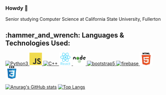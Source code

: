 ### Howdy 👋
Senior studying Computer Science at California State University, Fullerton

<h2 align="left">:hammer_and_wrench: Languages & Technologies Used:</h2>
<p align="left">
  <a href="https://www.python.org/" target="_blank"> <img src="https://cdn3.iconfinder.com/data/icons/logos-and-brands-adobe/512/267_Python-512.png" alt="Python3" width="40" height="40"/> </a>
    <a href="https://developer.mozilla.org/en-US/docs/Web/JavaScript" target="_blank"> <img src="https://raw.githubusercontent.com/devicons/devicon/master/icons/javascript/javascript-original.svg" alt="javascript" width="40" height="40"/> </a>
  <a href="https://www.cplusplus.com/" target="_blank"> <img src="https://i.pinimg.com/736x/a2/dc/32/a2dc3249364449a49f01a6275d277b8c.jpg" alt="C++" width="40" height="40"/> </a>
<a href="https://reactjs.org/" target="_blank"> <img src="https://raw.githubusercontent.com/devicons/devicon/master/icons/react/react-original-wordmark.svg" alt="react" width="40" height="40"/> </a>
      <a href="https://nodejs.org" target="_blank"> <img src="https://raw.githubusercontent.com/devicons/devicon/master/icons/nodejs/nodejs-original-wordmark.svg" alt="nodejs" width="40" height="40"/> </a>
  <a href="https://getbootstrap.com/docs/5.0/getting-started/introduction/" target="_blank"> <img src="https://getbootstrap.com/docs/4.4/assets/brand/bootstrap-social-logo.png" alt="bootstrap5" width="40" height="40"/> </a>
    <a href="https://firebase.google.com/" target="_blank"> <img src="https://firebase.google.com/images/brand-guidelines/logo-vertical.png" alt="firebase" width="40" height="40"/> </a>
          <a href="https://www.w3.org/html/" target="_blank"> <img src="https://raw.githubusercontent.com/devicons/devicon/master/icons/html5/html5-original-wordmark.svg" alt="html5" width="40" height="40"/> </a>
    <a href="https://www.w3schools.com/css/" target="_blank"> <img src="https://raw.githubusercontent.com/devicons/devicon/master/icons/css3/css3-original-wordmark.svg" alt="css3" width="40" height="40"/> </a>
    </p>

[![Anurag's GitHub stats](https://github-readme-stats.vercel.app/api?username=slimsloth&show_icons=true&theme=tokyonight)](https://github.com/anuraghazra/github-readme-stats)
[![Top Langs](https://github-readme-stats.vercel.app/api/top-langs/?username=slimsloth&layout=compact&theme=tokyonight)](https://github.com/anuraghazra/github-readme-stats)
